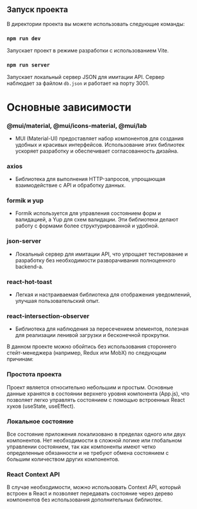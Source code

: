 ## Запуск проекта

В директории проекта вы можете использовать следующие команды:

### `npm run dev`

Запускает проект в режиме разработки с использованием Vite.

### `npm run server`

Запускает локальный сервер JSON для имитации API. Сервер наблюдает за файлом
`db.json` и работает на порту 3001.

# Основные зависимости

### @mui/material, @mui/icons-material, @mui/lab

- MUI (Material-UI) предоставляет набор компонентов для создания удобных и
  красивых интерфейсов. Использование этих библиотек ускоряет разработку и
  обеспечивает согласованность дизайна.

### axios

- Библиотека для выполнения HTTP-запросов, упрощающая взаимодействие с API и
  обработку данных.

### formik и yup

- Formik используется для управления состоянием форм и валидацией, а Yup для
  схем валидации. Эти библиотеки делают работу с формами более структурированной
  и удобной.

### json-server

- Локальный сервер для имитации API, что упрощает тестирование и разработку без
  необходимости разворачивания полноценного backend-а.

### react-hot-toast

- Легкая и настраиваемая библиотека для отображения уведомлений, улучшая
  пользовательский опыт.

### react-intersection-observer

- Библиотека для наблюдения за пересечением элементов, полезная для реализации
  ленивой загрузки и бесконечной прокрутки.






В данном проекте можно обойтись без использования стороннего стейт-менеджера (например, Redux или MobX) по следующим причинам:

### Простота проекта

Проект является относительно небольшим и простым. Основные данные хранятся в состоянии верхнего уровня компонента (App.js), что позволяет легко управлять состоянием с помощью встроенных React хуков (useState, useEffect).

### Локальное состояние

Все состояние приложения локализовано в пределах одного или двух компонентов. Нет необходимости в сложной логике или глобальном управлении состоянием, так как компоненты имеют четко определенные обязанности и не требуют обмена состоянием с большим количеством других компонентов.

### React Context API

В случае необходимости, можно использовать Context API, который встроен в React и позволяет передавать состояние через дерево компонентов без использования дополнительных библиотек.


